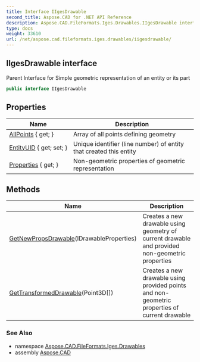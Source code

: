 ```yaml
---
title: Interface IIgesDrawable
second_title: Aspose.CAD for .NET API Reference
description: Aspose.CAD.FileFormats.Iges.Drawables.IIgesDrawable interface. Parent Interface for Simple geometric representation of an entity or its part
type: docs
weight: 33610
url: /net/aspose.cad.fileformats.iges.drawables/iigesdrawable/
---
```

## IIgesDrawable interface

Parent Interface for Simple geometric representation of an entity or its part

```csharp
public interface IIgesDrawable
```

## Properties

| Name | Description |
| --- | --- |
| [AllPoints](../../aspose.cad.fileformats.iges.drawables/iigesdrawable/allpoints/) { get; } | Array of all points defining geometry |
| [EntityUID](../../aspose.cad.fileformats.iges.drawables/iigesdrawable/entityuid/) { get; set; } | Unique identifier (line number) of entity that created this entity |
| [Properties](../../aspose.cad.fileformats.iges.drawables/iigesdrawable/properties/) { get; } | Non-geometric properties of geometric representation |

## Methods

| Name | Description |
| --- | --- |
| [GetNewPropsDrawable](../../aspose.cad.fileformats.iges.drawables/iigesdrawable/getnewpropsdrawable/)(IDrawableProperties) | Creates a new drawable using geometry of current drawable and provided non-geometric properties |
| [GetTransformedDrawable](../../aspose.cad.fileformats.iges.drawables/iigesdrawable/gettransformeddrawable/)(Point3D[]) | Creates a new drawable using provided points and non-geometric properties of current drawable |

### See Also

* namespace [Aspose.CAD.FileFormats.Iges.Drawables](../../aspose.cad.fileformats.iges.drawables/)
* assembly [Aspose.CAD](../../)


